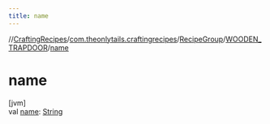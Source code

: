 ```yaml
---
title: name
---
```

//[CraftingRecipes](../../../../index.html)/[com.theonlytails.craftingrecipes](../../index.html)/[RecipeGroup](../index.html)/[WOODEN_TRAPDOOR](index.html)/[name](name.html)



# name



[jvm]\
val [name](name.html): [String](https://kotlinlang.org/api/latest/jvm/stdlib/kotlin/-string/index.html)




